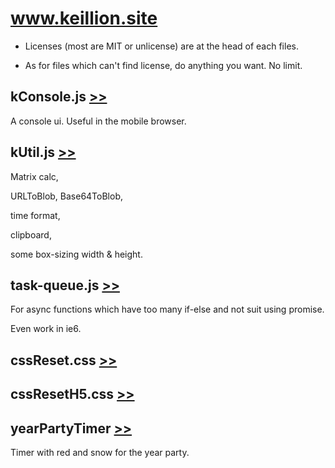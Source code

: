 # www.keillion.site

- Licenses (most are MIT or unlicense) are at the head of each files.

- As for files which can't find license, do anything you want. No limit.

## kConsole.js [&gt;&gt;](js/kConsole.js)

A console ui. Useful in the mobile browser.

## kUtil.js [&gt;&gt;](js/kUtil.js)

Matrix calc, 

URLToBlob, Base64ToBlob, 

time format, 

clipboard, 

some box-sizing width & height.

## task-queue.js [&gt;&gt;](js/task-queue.js)

For async functions which have too many if-else and not suit using promise.

Even work in ie6.

## cssReset.css [&gt;&gt;](css/cssReset.css)

## cssResetH5.css [&gt;&gt;](css/cssResetH5.css)

## yearPartyTimer [&gt;&gt;](yearPartyTimer)

Timer with red and snow for the year party.
